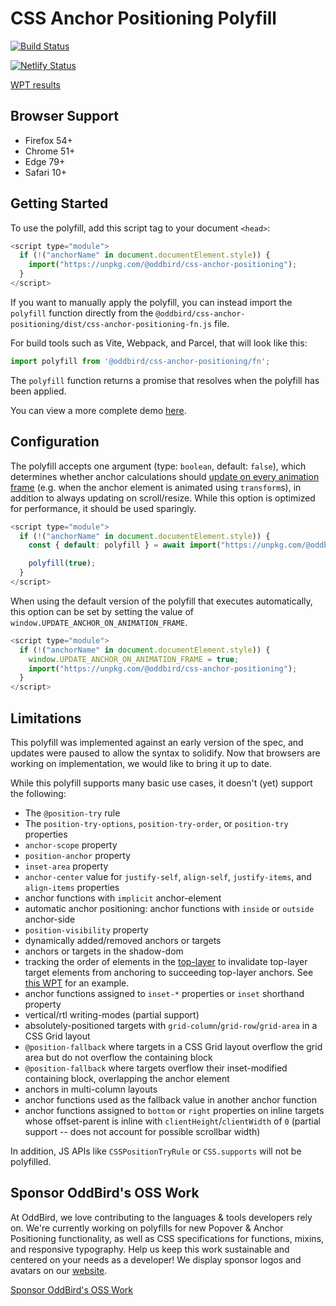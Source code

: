 # CSS Anchor Positioning Polyfill

[![Build Status](https://github.com/oddbird/css-anchor-positioning/actions/workflows/test.yml/badge.svg)](https://github.com/oddbird/css-anchor-positioning/actions/workflows/test.yml)

[![Netlify Status](https://api.netlify.com/api/v1/badges/61a20096-7925-4775-99a9-b40a010197c0/deploy-status)](https://app.netlify.com/sites/anchor-polyfill/deploys)

[WPT results](https://anchor-position-wpt.netlify.app/)

## Browser Support

- Firefox 54+
- Chrome 51+
- Edge 79+
- Safari 10+

## Getting Started

To use the polyfill, add this script tag to your document `<head>`:

```js
<script type="module">
  if (!("anchorName" in document.documentElement.style)) {
    import("https://unpkg.com/@oddbird/css-anchor-positioning");
  }
</script>
```

If you want to manually apply the polyfill, you can instead import the
`polyfill` function directly from the
`@oddbird/css-anchor-positioning/dist/css-anchor-positioning-fn.js` file.

For build tools such as Vite, Webpack, and Parcel, that will look like this:

```js
import polyfill from '@oddbird/css-anchor-positioning/fn';
```

The `polyfill` function returns a promise that resolves when the polyfill has
been applied.

You can view a more complete demo [here](https://anchor-polyfill.netlify.app/).

## Configuration

The polyfill accepts one argument (type: `boolean`, default: `false`), which
determines whether anchor calculations should [update on every animation
frame](https://floating-ui.com/docs/autoUpdate#animationframe) (e.g. when the
anchor element is animated using `transform`s), in addition to always updating
on scroll/resize. While this option is optimized for performance, it should be
used sparingly.

```js
<script type="module">
  if (!("anchorName" in document.documentElement.style)) {
    const { default: polyfill } = await import("https://unpkg.com/@oddbird/css-anchor-positioning/dist/css-anchor-positioning-fn.js");

    polyfill(true);
  }
</script>
```

When using the default version of the polyfill that executes automatically, this
option can be set by setting the value of
`window.UPDATE_ANCHOR_ON_ANIMATION_FRAME`.

```js
<script type="module">
  if (!("anchorName" in document.documentElement.style)) {
    window.UPDATE_ANCHOR_ON_ANIMATION_FRAME = true;
    import("https://unpkg.com/@oddbird/css-anchor-positioning");
  }
</script>
```

## Limitations

This polyfill was implemented against an early version of the spec, and updates
were paused to allow the syntax to solidify. Now that browsers are working on
implementation, we would like to bring it up to date.

While this polyfill supports many basic use cases, it doesn't (yet) support the
following:

- The `@position-try` rule
- The `position-try-options`, `position-try-order`, or `position-try` properties
- `anchor-scope` property
- `position-anchor` property
- `inset-area` property
- `anchor-center` value for `justify-self`, `align-self`, `justify-items`, and
  `align-items` properties
- anchor functions with `implicit` anchor-element
- automatic anchor positioning: anchor functions with `inside` or `outside`
  anchor-side
- `position-visibility` property
- dynamically added/removed anchors or targets
- anchors or targets in the shadow-dom
- tracking the order of elements in the
  [top-layer](https://fullscreen.spec.whatwg.org/#new-stacking-layer) to
  invalidate top-layer target elements from anchoring to succeeding top-layer
  anchors. See [this
  WPT](https://github.com/web-platform-tests/wpt/blob/master/css/css-anchor-position/anchor-position-top-layer-006.html)
  for an example.
- anchor functions assigned to `inset-*` properties or `inset` shorthand
  property
- vertical/rtl writing-modes (partial support)
- absolutely-positioned targets with `grid-column`/`grid-row`/`grid-area` in a
  CSS Grid layout
- `@position-fallback` where targets in a CSS Grid layout overflow the grid area
  but do not overflow the containing block
- `@position-fallback` where targets overflow their inset-modified containing
  block, overlapping the anchor element
- anchors in multi-column layouts
- anchor functions used as the fallback value in another anchor function
- anchor functions assigned to `bottom` or `right` properties on inline targets
  whose offset-parent is inline with `clientHeight`/`clientWidth` of `0`
  (partial support -- does not account for possible scrollbar width)

In addition, JS APIs like `CSSPositionTryRule` or `CSS.supports` will not be
polyfilled.

## Sponsor OddBird's OSS Work

At OddBird, we love contributing to the languages & tools developers rely on.
We're currently working on polyfills
for new Popover & Anchor Positioning functionality,
as well as CSS specifications for functions, mixins, and responsive typography.
Help us keep this work sustainable
and centered on your needs as a developer!
We display sponsor logos and avatars
on our [website](https://www.oddbird.net/polyfill/#open-source-sponsors).

[Sponsor OddBird's OSS Work](https://github.com/sponsors/oddbird)
